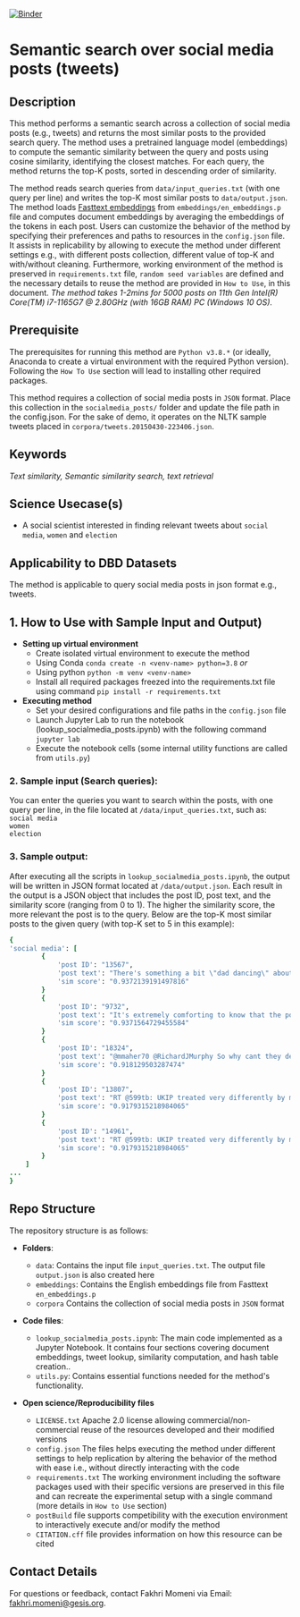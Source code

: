 [![Binder](https://mybinder.org/badge_logo.svg)](https://notebooks.gesis.org/binder/v2/gh/BDA-KTS/semantic_search_social-media_posts/HEAD?labpath=lookup_socialmedia_posts.ipynb)

# Semantic search over social media posts (tweets)

## Description
This method performs a semantic search across a collection of social media posts (e.g., tweets) and returns the most similar posts to the provided search query. The method uses a pretrained language model (embeddings) to compute the semantic similarity between the query and posts using cosine similarity, identifying the closest matches. For each query, the method returns the top-K posts, sorted in descending order of similarity.

The method reads search queries from `data/input_queries.txt` (with one query per line) and writes the top-K most similar posts to `data/output.json`. The method loads [Fasttext embeddings](https://dl.fbaipublicfiles.com/fasttext/vectors-english/wiki-news-300d-1M.vec.zip) from `embeddings/en_embeddings.p` file and computes document embeddings by averaging the embeddings of the tokens in each post.
Users can customize the behavior of the method by specifying their preferences and paths to resources in the `config.json` file. It assists in replicability by allowing to execute the method under different settings e.g., with different posts collection, different value of top-K and with/without cleaning. Furthermore, working environment of the method is preserved in `requirements.txt` file, `random seed variables` are defined and the necessary details to reuse the method are provided in `How to Use`, in this document. *The method takes 1-2mins for 5000 posts on 11th Gen Intel(R) Core(TM) i7-1165G7 @ 2.80GHz (with 16GB RAM) PC (Windows 10 OS).* 

## Prerequisite
The prerequisites for running this method are `Python v3.8.*` (or ideally, Anaconda to create a virtual environment with the required Python version). Following the `How To Use` section will lead to installing other required packages.

This method requires a collection of social media posts in `JSON` format. Place this collection in the `socialmedia_posts/` folder and update the file path in the config.json.
For the sake of demo, it operates on the NLTK sample tweets placed in `corpora/tweets.20150430-223406.json`.

## Keywords
*Text similarity, Semantic similarity search, text retrieval* 

## Science Usecase(s)
- A social scientist interested in finding relevant tweets about `social media`, `women` and `election`

## Applicability to DBD Datasets
The method is applicable to query social media posts in json format e.g., tweets. 

## 1. How to Use with Sample Input and Output)
- **Setting up virtual environment**
    - Create isolated virtual environment to execute the method
    - Using Conda `conda create -n <venv-name> python=3.8` *or*
    - Using python `python -m venv <venv-name>`
    - Install all required packages freezed into the requirements.txt file using command `pip install -r requirements.txt` 
- **Executing method**
    - Set your desired configurations and file paths in the `config.json` file
    - Launch Jupyter Lab to run the notebook (lookup_socialmedia_posts.ipynb) with the following command `jupyter lab`
    - Execute the notebook cells (some internal utility functions are called from `utils.py`)


### 2. Sample input (Search queries):
You can enter the queries you want to search within the posts, with one query per line, in the file located at `/data/input_queries.txt`, such as:
`social media` \
`women` \
`election`


### 3. Sample output:
After executing all the scripts in `lookup_socialmedia_posts.ipynb`, the output will be written in JSON format located at `/data/output.json`. Each result in the output is a JSON object that includes the post ID, post text, and the similarity score (ranging from 0 to 1). The higher the similarity score, the more relevant the post is to the query.
Below are the top-K most similar posts to the given query (with top-K set to 5 in this example):

```ruby
{
'social media': [
        {
            'post ID': "13567",
            'post text': "There's something a bit \"dad dancing\" about the way the Tories try to electioneer via social media https://t.co/WH0cmv76VD",
            'sim score': "0.9372139191497816" 
        }
        {
            'post ID': "9732",
            'post text': "It's extremely comforting to know that the power of mainstream media has been diluted by social media? #SNP",
            'sim score': "0.9371564729455584" 
        }
        {
            'post ID': "18324",
            'post text': "@mmaher70 @RichardJMurphy So why cant they defend the position thats just total incompetence constantly allow Tories to set agenda esp media",
            'sim score': "0.918129503287474" 
        }
        {
            'post ID': "13807",
            'post text': "RT @599tb: UKIP treated very differently by media #AskNigelFarage http://t.co/pLxsraTDTJ",
            'sim score': "0.9179315218984065" 
        }
        {
            'post ID': "14961",
            'post text': "RT @599tb: UKIP treated very differently by media #AskNigelFarage http://t.co/pLxsraTDTJ",
            'sim score': "0.9179315218984065" 
        }
    ]
...
}
```
## Repo Structure
The repository structure is as follows:
- **Folders**:
  - `data`: Contains the input file `input_queries.txt`. The output file `output.json` is also created here
  - `embeddings`: Contains the English embeddings file from Fasttext `en_embeddings.p`
  - `corpora` Contains the collection of social media posts in `JSON` format

- **Code files**:
  - `lookup_socialmedia_posts.ipynb`: The main code implemented as a Jupyter Notebook. It contains four sections covering document embeddings, tweet lookup, similarity computation, and hash table creation..
  - `utils.py`: Contains essential functions needed for the method's functionality.
    
- **Open science/Reproducibility files**
  - `LICENSE.txt` Apache 2.0 license allowing commercial/non-commercial reuse of the resources developed and their modified versions
  - `config.json` The files helps executing the method under different settings to help replication by altering the behavior of the method with ease i.e., without directly interacting with the code
  - `requirements.txt` The working environment including the software packages used with their specific versions are preserved in this file and can recreate the experimental setup with a single command (more details in `How to Use` section)
  -  `postBuild` file supports competibility with the execution environment to interactively execute and/or modify the method
  -  `CITATION.cff` file provides information on how this resource can be cited


## Contact Details
For questions or feedback, contact Fakhri Momeni via Email: fakhri.momeni@gesis.org.






